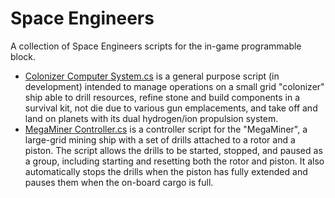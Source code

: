 # Space Engineers
A collection of Space Engineers scripts for the in-game programmable block.

* [Colonizer Computer System.cs](./Colonizer%20Computer%20System.cs) is a general purpose script (in development) intended to manage operations on a small grid "colonizer" ship able to drill resources, refine stone and build components in a survival kit, not die due to various gun emplacements, and take off and land on planets with its dual hydrogen/ion propulsion system.
* [MegaMiner Controller.cs](./MegaMiner%20Controller.cs) is a controller script for the "MegaMiner", a large-grid mining ship with a set of drills attached to a rotor and a piston.  The script allows the drills to be started, stopped, and paused as a group, including starting and resetting both the rotor and piston.  It also automatically stops the drills when the piston has fully extended and pauses them when the on-board cargo is full.

